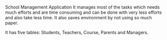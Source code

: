 School Management Application
It manages most of the tasks which needs much efforts and are time consuming and can be done with very less efforts and also take less time. It also saves environment by not using so much paper.

It has five tables: Students, Teachers, Course, Parents and Managers.
